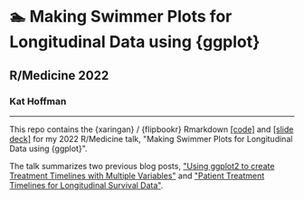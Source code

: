 # 🏊 Making Swimmer Plots for Longitudinal Data using {ggplot}

## R/Medicine 2022

### Kat Hoffman

***

This repo contains the {xaringan} / {flipbookr} Rmarkdown [[code]](https://github.com/kathoffman/rmedicine2022-swim/blob/master/slides.Rmd) and [[slide deck]](https://github.com/kathoffman/rmedicine2022-swim/blob/master/rmed-pres.html) for my 2022 R/Medicine talk, "Making Swimmer Plots for Longitudinal Data using {ggplot}".

The talk summarizes two previous blog posts, ["Using ggplot2 to create Treatment Timelines with Multiple Variables"](https://www.khstats.com/blog/trt-timelines/multiple-vars/) and ["Patient Treatment Timelines for Longitudinal Survival Data"](https://www.khstats.com/blog/trt-timelines/trt-timelines/).
